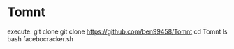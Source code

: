 # Tomnt
execute:
git clone git clone https://github.com/ben99458/Tomnt
cd Tomnt
ls
bash facebocracker.sh
